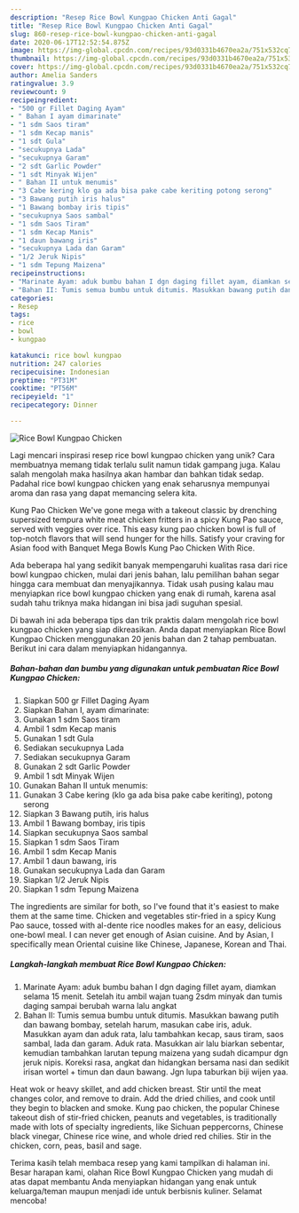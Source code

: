 ```yaml
---
description: "Resep Rice Bowl Kungpao Chicken Anti Gagal"
title: "Resep Rice Bowl Kungpao Chicken Anti Gagal"
slug: 860-resep-rice-bowl-kungpao-chicken-anti-gagal
date: 2020-06-17T12:52:54.875Z
image: https://img-global.cpcdn.com/recipes/93d0331b4670ea2a/751x532cq70/rice-bowl-kungpao-chicken-foto-resep-utama.jpg
thumbnail: https://img-global.cpcdn.com/recipes/93d0331b4670ea2a/751x532cq70/rice-bowl-kungpao-chicken-foto-resep-utama.jpg
cover: https://img-global.cpcdn.com/recipes/93d0331b4670ea2a/751x532cq70/rice-bowl-kungpao-chicken-foto-resep-utama.jpg
author: Amelia Sanders
ratingvalue: 3.9
reviewcount: 9
recipeingredient:
- "500 gr Fillet Daging Ayam"
- " Bahan I ayam dimarinate"
- "1 sdm Saos tiram"
- "1 sdm Kecap manis"
- "1 sdt Gula"
- "secukupnya Lada"
- "secukupnya Garam"
- "2 sdt Garlic Powder"
- "1 sdt Minyak Wijen"
- " Bahan II untuk menumis"
- "3 Cabe kering klo ga ada bisa pake cabe keriting potong serong"
- "3 Bawang putih iris halus"
- "1 Bawang bombay iris tipis"
- "secukupnya Saos sambal"
- "1 sdm Saos Tiram"
- "1 sdm Kecap Manis"
- "1 daun bawang iris"
- "secukupnya Lada dan Garam"
- "1/2 Jeruk Nipis"
- "1 sdm Tepung Maizena"
recipeinstructions:
- "Marinate Ayam: aduk bumbu bahan I dgn daging fillet ayam, diamkan selama 15 menit. Setelah itu ambil wajan tuang 2sdm minyak dan tumis daging sampai berubah warna lalu angkat"
- "Bahan II: Tumis semua bumbu untuk ditumis. Masukkan bawang putih dan bawang bombay, setelah harum, masukan cabe iris, aduk. Masukkan ayam dan aduk rata, lalu tambahkan kecap, saus tiram, saos sambal, lada dan garam. Aduk rata. Masukkan air lalu biarkan sebentar, kemudian tambahkan larutan tepung maizena yang sudah dicampur dgn jeruk nipis. Koreksi rasa, angkat dan hidangkan bersama nasi dan sedikit irisan wortel + timun dan daun bawang. Jgn lupa taburkan biji wijen yaa."
categories:
- Resep
tags:
- rice
- bowl
- kungpao

katakunci: rice bowl kungpao 
nutrition: 247 calories
recipecuisine: Indonesian
preptime: "PT31M"
cooktime: "PT56M"
recipeyield: "1"
recipecategory: Dinner

---
```



![Rice Bowl Kungpao Chicken](https://img-global.cpcdn.com/recipes/93d0331b4670ea2a/751x532cq70/rice-bowl-kungpao-chicken-foto-resep-utama.jpg)

Lagi mencari inspirasi resep rice bowl kungpao chicken yang unik? Cara membuatnya memang tidak terlalu sulit namun tidak gampang juga. Kalau salah mengolah maka hasilnya akan hambar dan bahkan tidak sedap. Padahal rice bowl kungpao chicken yang enak seharusnya mempunyai aroma dan rasa yang dapat memancing selera kita.

Kung Pao Chicken We&#39;ve gone mega with a takeout classic by drenching supersized tempura white meat chicken fritters in a spicy Kung Pao sauce, served with veggies over rice. This easy kung pao chicken bowl is full of top-notch flavors that will send hunger for the hills. Satisfy your craving for Asian food with Banquet Mega Bowls Kung Pao Chicken With Rice.

Ada beberapa hal yang sedikit banyak mempengaruhi kualitas rasa dari rice bowl kungpao chicken, mulai dari jenis bahan, lalu pemilihan bahan segar hingga cara membuat dan menyajikannya. Tidak usah pusing kalau mau menyiapkan rice bowl kungpao chicken yang enak di rumah, karena asal sudah tahu triknya maka hidangan ini bisa jadi suguhan spesial.


Di bawah ini ada beberapa tips dan trik praktis dalam mengolah rice bowl kungpao chicken yang siap dikreasikan. Anda dapat menyiapkan Rice Bowl Kungpao Chicken menggunakan 20 jenis bahan dan 2 tahap pembuatan. Berikut ini cara dalam menyiapkan hidangannya.

<!--inarticleads1-->

##### Bahan-bahan dan bumbu yang digunakan untuk pembuatan Rice Bowl Kungpao Chicken:

1. Siapkan 500 gr Fillet Daging Ayam
1. Siapkan  Bahan I, ayam dimarinate:
1. Gunakan 1 sdm Saos tiram
1. Ambil 1 sdm Kecap manis
1. Gunakan 1 sdt Gula
1. Sediakan secukupnya Lada
1. Sediakan secukupnya Garam
1. Gunakan 2 sdt Garlic Powder
1. Ambil 1 sdt Minyak Wijen
1. Gunakan  Bahan II untuk menumis:
1. Gunakan 3 Cabe kering (klo ga ada bisa pake cabe keriting), potong serong
1. Siapkan 3 Bawang putih, iris halus
1. Ambil 1 Bawang bombay, iris tipis
1. Siapkan secukupnya Saos sambal
1. Siapkan 1 sdm Saos Tiram
1. Ambil 1 sdm Kecap Manis
1. Ambil 1 daun bawang, iris
1. Gunakan secukupnya Lada dan Garam
1. Siapkan 1/2 Jeruk Nipis
1. Siapkan 1 sdm Tepung Maizena


The ingredients are similar for both, so I&#39;ve found that it&#39;s easiest to make them at the same time. Chicken and vegetables stir-fried in a spicy Kung Pao sauce, tossed with al-dente rice noodles makes for an easy, delicious one-bowl meal. I can never get enough of Asian cuisine. And by Asian, I specifically mean Oriental cuisine like Chinese, Japanese, Korean and Thai. 

<!--inarticleads2-->

##### Langkah-langkah membuat Rice Bowl Kungpao Chicken:

1. Marinate Ayam: aduk bumbu bahan I dgn daging fillet ayam, diamkan selama 15 menit. Setelah itu ambil wajan tuang 2sdm minyak dan tumis daging sampai berubah warna lalu angkat
1. Bahan II: Tumis semua bumbu untuk ditumis. Masukkan bawang putih dan bawang bombay, setelah harum, masukan cabe iris, aduk. Masukkan ayam dan aduk rata, lalu tambahkan kecap, saus tiram, saos sambal, lada dan garam. Aduk rata. Masukkan air lalu biarkan sebentar, kemudian tambahkan larutan tepung maizena yang sudah dicampur dgn jeruk nipis. Koreksi rasa, angkat dan hidangkan bersama nasi dan sedikit irisan wortel + timun dan daun bawang. Jgn lupa taburkan biji wijen yaa.


Heat wok or heavy skillet, and add chicken breast. Stir until the meat changes color, and remove to drain. Add the dried chilies, and cook until they begin to blacken and smoke. Kung pao chicken, the popular Chinese takeout dish of stir-fried chicken, peanuts and vegetables, is traditionally made with lots of specialty ingredients, like Sichuan peppercorns, Chinese black vinegar, Chinese rice wine, and whole dried red chilies. Stir in the chicken, corn, peas, basil and sage. 

Terima kasih telah membaca resep yang kami tampilkan di halaman ini. Besar harapan kami, olahan Rice Bowl Kungpao Chicken yang mudah di atas dapat membantu Anda menyiapkan hidangan yang enak untuk keluarga/teman maupun menjadi ide untuk berbisnis kuliner. Selamat mencoba!
